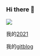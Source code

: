 ### Hi there 👋

![](https://img.shields.io/badge/%E5%86%99%E4%BD%9C%E5%B7%A5%E5%85%B7-RoamResearch-green)

我的[2021](https://github.com/Daydog/2021)

我的[gitblog](https://github.com/Daydog/gitblog)

<!--
**Daydog/Daydog** is a ✨ _special_ ✨ repository because its `README.md` (this file) appears on your GitHub profile.

Here are some ideas to get you started:

- 🔭 I’m currently working on ...
- 🌱 I’m currently learning ...
- 👯 I’m looking to collaborate on ...
- 🤔 I’m looking for help with ...
- 💬 Ask me about ...
- 📫 How to reach me: ...
- 😄 Pronouns: ...
- ⚡ Fun fact: ...
-->

